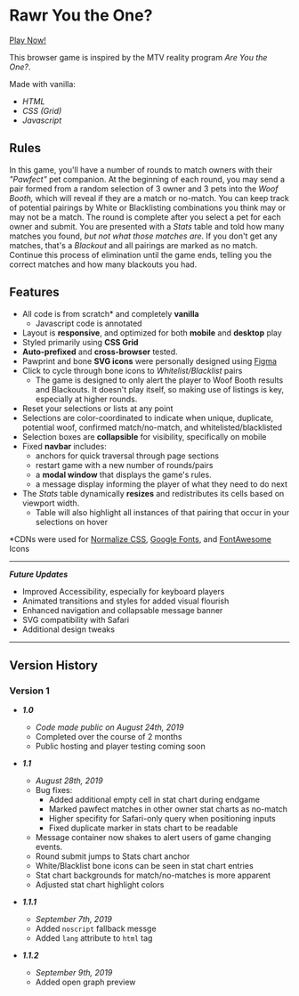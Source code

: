 # Rawr You the One?

[Play Now!](https://www.kylejackson.dev/rawr)

This browser game is inspired by the MTV reality program *Are You the One?*.

Made with vanilla:

* *HTML*
* *CSS (Grid)*
* *Javascript*

Rules
--

In this game, you'll have a number of rounds to match owners with their *"Pawfect"* pet companion. At the beginning of each round, you may send a pair formed from a random selection of 3 owner and 3 pets into the *Woof Booth,* which will reveal if they are a match or no-match. You can keep track of potential pairings by White or Blacklisting combinations you think may or may not be a match. The round is complete after you select a pet for each owner and submit. You are presented with a *Stats* table and told how many matches you found, *but not what those matches are*. If you don't get any matches, that's a *Blackout* and all pairings are marked as no match. Continue this process of elimination until the game ends, telling you the correct matches and how many blackouts you had.

Features
--

* All code is from scratch* and completely **vanilla**
  * Javascript code is annotated
* Layout is **responsive**, and optimized for both **mobile** and **desktop** play
* Styled primarily using **CSS Grid**
* **Auto-prefixed** and **cross-browser** tested.
* Pawprint and bone **SVG icons** were personally designed using [Figma](https://www.figma.com)
* Click to cycle through bone icons to *Whitelist/Blacklist* pairs
    * The game is designed to only alert the player to Woof Booth results and Blackouts. It doesn't play itself, so making use of listings is key, especially at higher rounds.
* Reset your selections or lists at any point
* Selections are color-coordinated to indicate when unique, duplicate, potential woof, confirmed match/no-match, and whitelisted/blacklisted
* Selection boxes are **collapsible** for visibility, specifically on mobile
* Fixed **navbar** includes:
  * anchors for quick traversal through page sections
  * restart game with a new number of rounds/pairs
  * a **modal window** that displays the game's rules.
  * a message display informing the player of what they need to do next
* The *Stats* table dynamically **resizes** and redistributes its cells based on viewport width.
  * Table will also highlight all instances of that pairing that occur in your selections on hover

\*CDNs were used for [Normalize CSS](https://necolas.github.io/normalize.css/), [Google Fonts](https://fonts.google.com/), and [FontAwesome](https://fontawesome.com/) Icons

---

***Future Updates***

* Improved Accessibility, especially for keyboard players
* Animated transitions and styles for added visual flourish
* Enhanced navigation and collapsable message banner
* SVG compatibility with Safari
* Additional design tweaks


---

## Version History

### Version 1

* ***1.0***

  * *Code made public on August 24th, 2019*
  * Completed over the course of 2 months
  * Public hosting and player testing coming soon

* ***1.1***

  * *August 28th, 2019*
  * Bug fixes:
    * Added additional empty cell in stat chart during endgame
    * Marked pawfect matches in other owner stat charts as no-match
    * Higher specifity for Safari-only query when positioning inputs
    * Fixed duplicate marker in stats chart to be readable
  * Message container now shakes to alert users of game changing events.
  * Round submit jumps to Stats chart anchor
  * White/Blacklist bone icons can be seen in stat chart entries
  * Stat chart backgrounds for match/no-matches is more apparent
  * Adjusted stat chart highlight colors

* ***1.1.1***
  * *September 7th, 2019*
  * Added ```noscript``` fallback messge
  * Added ```lang``` attribute to ```html``` tag

* ***1.1.2***
  * *September 9th, 2019*
  * Added open graph preview
